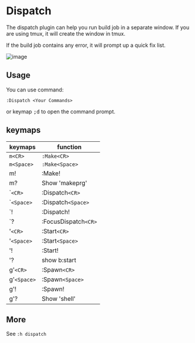 # Dispatch

The dispatch plugin can help you run build job in a separate window.
If you are using tmux, it will create the window in tmux.

If the build job contains any error, it will prompt up a quick fix list.

![image](https://raw.githubusercontent.com/Avimitin/nvim/3.16.0/docs/images/dispatch.png)

## Usage

You can use command:

```text
:Dispatch <Your Commands>
```

or keymap <kbd>;d</kbd> to open the command prompt.

## keymaps

| keymaps     | function             |
|-------------|----------------------|
| `m<CR>`     | `:Make<CR>`          |
| `m<Space>`  | `:Make<Space>`       |
| m!          | :Make!               |
| m?          | Show 'makeprg'       |
| \``<CR>`    | :Dispatch`<CR>`      |
| \``<Space>` | :Dispatch`<Space>`   |
| \`!         | :Dispatch!           |
| \`?         | :FocusDispatch`<CR>` |
| '`<CR>`     | :Start`<CR>`         |
| '`<Space>`  | :Start`<Space>`      |
| '!          | :Start!              |
| '?          | show b:start         |
| g'`<CR>`    | :Spawn`<CR>`         |
| g'`<Space>` | :Spawn`<Space>`      |
| g'!         | :Spawn!              |
| g'?         | Show 'shell'         |

## More

See `:h dispatch`
